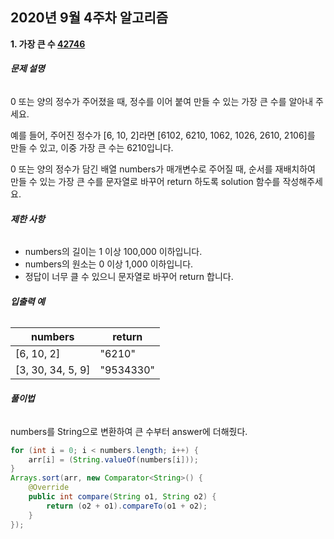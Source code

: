 ## 2020년 9월 4주차 알고리즘

**1. 가장 큰 수 [42746](https://programmers.co.kr/learn/courses/30/lessons/42746)**

###### **문제 설명**

0 또는 양의 정수가 주어졌을 때, 정수를 이어 붙여 만들 수 있는 가장 큰 수를 알아내 주세요.

예를 들어, 주어진 정수가 [6, 10, 2]라면 [6102, 6210, 1062, 1026, 2610, 2106]를 만들 수 있고, 이중 가장 큰 수는 6210입니다.

0 또는 양의 정수가 담긴 배열 numbers가 매개변수로 주어질 때, 순서를 재배치하여 만들 수 있는 가장 큰 수를 문자열로 바꾸어 return 하도록 solution 함수를 작성해주세요.

###### **제한 사항**

- numbers의 길이는 1 이상 100,000 이하입니다.
- numbers의 원소는 0 이상 1,000 이하입니다.
- 정답이 너무 클 수 있으니 문자열로 바꾸어 return 합니다.

###### **입출력 예**

| numbers           | return    |
| ----------------- | --------- |
| [6, 10, 2]        | "6210"    |
| [3, 30, 34, 5, 9] | "9534330" |

###### **풀이법**

numbers를 String으로 변환하여 큰 수부터 answer에 더해줬다.

```java
for (int i = 0; i < numbers.length; i++) {
    arr[i] = (String.valueOf(numbers[i]));
}
Arrays.sort(arr, new Comparator<String>() {
    @Override
    public int compare(String o1, String o2) {
        return (o2 + o1).compareTo(o1 + o2);
    }
});
```

